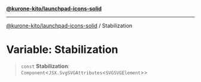 [**@kurone-kito/launchpad-icons-solid**](../README.md)

***

[@kurone-kito/launchpad-icons-solid](../globals.md) / Stabilization

# Variable: Stabilization

> `const` **Stabilization**: `Component`\<`JSX.SvgSVGAttributes`\<`SVGSVGElement`\>\>
